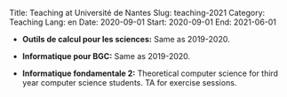 Title: Teaching at Université de Nantes
Slug: teaching-2021
Category: Teaching
Lang: en
Date: 2020-09-01
Start: 2020-09-01
End: 2021-06-01

- **Outils de calcul pour les sciences:** Same as 2019-2020.

- **Informatique pour BGC:** Same as 2019-2020.

- **Informatique fondamentale 2:** Theoretical computer science for third year computer science students. TA for exercise sessions.
